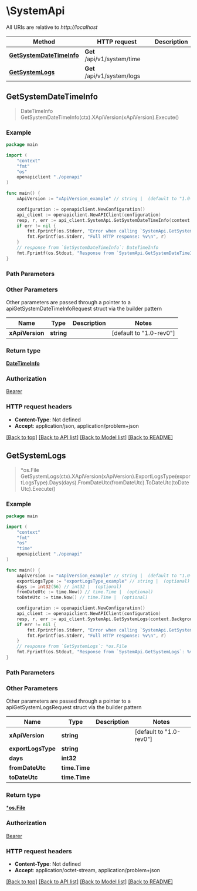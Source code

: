 # \SystemApi

All URIs are relative to *http://localhost*

Method | HTTP request | Description
------------- | ------------- | -------------
[**GetSystemDateTimeInfo**](SystemApi.md#GetSystemDateTimeInfo) | **Get** /api/v1/system/time | 
[**GetSystemLogs**](SystemApi.md#GetSystemLogs) | **Get** /api/v1/system/logs | 



## GetSystemDateTimeInfo

> DateTimeInfo GetSystemDateTimeInfo(ctx).XApiVersion(xApiVersion).Execute()



### Example

```go
package main

import (
    "context"
    "fmt"
    "os"
    openapiclient "./openapi"
)

func main() {
    xApiVersion := "xApiVersion_example" // string |  (default to "1.0-rev0")

    configuration := openapiclient.NewConfiguration()
    api_client := openapiclient.NewAPIClient(configuration)
    resp, r, err := api_client.SystemApi.GetSystemDateTimeInfo(context.Background()).XApiVersion(xApiVersion).Execute()
    if err != nil {
        fmt.Fprintf(os.Stderr, "Error when calling `SystemApi.GetSystemDateTimeInfo``: %v\n", err)
        fmt.Fprintf(os.Stderr, "Full HTTP response: %v\n", r)
    }
    // response from `GetSystemDateTimeInfo`: DateTimeInfo
    fmt.Fprintf(os.Stdout, "Response from `SystemApi.GetSystemDateTimeInfo`: %v\n", resp)
}
```

### Path Parameters



### Other Parameters

Other parameters are passed through a pointer to a apiGetSystemDateTimeInfoRequest struct via the builder pattern


Name | Type | Description  | Notes
------------- | ------------- | ------------- | -------------
 **xApiVersion** | **string** |  | [default to &quot;1.0-rev0&quot;]

### Return type

[**DateTimeInfo**](DateTimeInfo.md)

### Authorization

[Bearer](../README.md#Bearer)

### HTTP request headers

- **Content-Type**: Not defined
- **Accept**: application/json, application/problem+json

[[Back to top]](#) [[Back to API list]](../README.md#documentation-for-api-endpoints)
[[Back to Model list]](../README.md#documentation-for-models)
[[Back to README]](../README.md)


## GetSystemLogs

> *os.File GetSystemLogs(ctx).XApiVersion(xApiVersion).ExportLogsType(exportLogsType).Days(days).FromDateUtc(fromDateUtc).ToDateUtc(toDateUtc).Execute()



### Example

```go
package main

import (
    "context"
    "fmt"
    "os"
    "time"
    openapiclient "./openapi"
)

func main() {
    xApiVersion := "xApiVersion_example" // string |  (default to "1.0-rev0")
    exportLogsType := "exportLogsType_example" // string |  (optional)
    days := int32(56) // int32 |  (optional)
    fromDateUtc := time.Now() // time.Time |  (optional)
    toDateUtc := time.Now() // time.Time |  (optional)

    configuration := openapiclient.NewConfiguration()
    api_client := openapiclient.NewAPIClient(configuration)
    resp, r, err := api_client.SystemApi.GetSystemLogs(context.Background()).XApiVersion(xApiVersion).ExportLogsType(exportLogsType).Days(days).FromDateUtc(fromDateUtc).ToDateUtc(toDateUtc).Execute()
    if err != nil {
        fmt.Fprintf(os.Stderr, "Error when calling `SystemApi.GetSystemLogs``: %v\n", err)
        fmt.Fprintf(os.Stderr, "Full HTTP response: %v\n", r)
    }
    // response from `GetSystemLogs`: *os.File
    fmt.Fprintf(os.Stdout, "Response from `SystemApi.GetSystemLogs`: %v\n", resp)
}
```

### Path Parameters



### Other Parameters

Other parameters are passed through a pointer to a apiGetSystemLogsRequest struct via the builder pattern


Name | Type | Description  | Notes
------------- | ------------- | ------------- | -------------
 **xApiVersion** | **string** |  | [default to &quot;1.0-rev0&quot;]
 **exportLogsType** | **string** |  | 
 **days** | **int32** |  | 
 **fromDateUtc** | **time.Time** |  | 
 **toDateUtc** | **time.Time** |  | 

### Return type

[***os.File**](*os.File.md)

### Authorization

[Bearer](../README.md#Bearer)

### HTTP request headers

- **Content-Type**: Not defined
- **Accept**: application/octet-stream, application/problem+json

[[Back to top]](#) [[Back to API list]](../README.md#documentation-for-api-endpoints)
[[Back to Model list]](../README.md#documentation-for-models)
[[Back to README]](../README.md)

